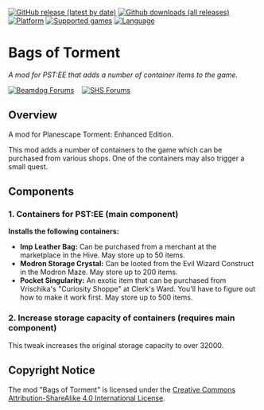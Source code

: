[![GitHub release (latest by date)](https://img.shields.io/github/v/release/Argent77/A7-BagsOfTorment?color=darkred&include_prereleases&label=latest%20release)](https://github.com/Argent77/A7-BagsOfTorment/releases/latest)
[![Github downloads (all releases)](https://img.shields.io/github/downloads/Argent77/A7-BagsOfTorment/total.svg?color=gold)](https://github.com/Argent77/A7-BagsOfTorment/releases)
[![Platform](https://img.shields.io/static/v1?label=platform&message=Windows%20%7C%20macOS%20%7C%20Linux%20%7C%20Project%20Infinity&color=informational)](https://github.com/Argent77/A7-BagsOfTorment/releases/latest)
[![Supported games](https://img.shields.io/static/v1?label=supported%20games&message=PST%3AEE&color=indigo)](https://github.com/Argent77/A7-BagsOfTorment)
[![Language](https://img.shields.io/static/v1?label=language&message=English%20%7C%20French%20%7C%20German%20%7C%20Italian%20%7C%20Korean%20%7C%20Polish%20%7C%20Russian&color=limegreen)](https://github.com/Argent77/A7-BagsOfTorment)

# Bags of Torment
*A mod for PST:EE that adds a number of container items to the game.*

[![Beamdog Forums](https://img.shields.io/static/v1?label=Discussion&message=Beamdog%20Forums&color=444&labelColor=eee&style=for-the-badge)](https://forums.beamdog.com/discussion/64241 "Beamdog Forums")
&nbsp;&nbsp;
[![SHS Forums](https://img.shields.io/static/v1?label=Discussion&message=SHS%20Forums&color=951514&labelColor=eee&style=for-the-badge)](http://www.shsforums.net/topic/60063-bags-of-torment/ "Spellhold Studios Forums")

## Overview

A mod for Planescape Torment: Enhanced Edition.

This mod adds a number of containers to the game which can be purchased from various shops. One of the containers may also trigger a small quest.

## Components

### 1. Containers for PST:EE (main component)

**Installs the following containers:**
- **Imp Leather Bag:** Can be purchased from a merchant at the marketplace in the Hive. May store up to 50 items.
- **Modron Storage Crystal:** Can be looted from the Evil Wizard Construct in the Modron Maze. May store up to 200 items.
- **Pocket Singularity:** An exotic item that can be purchased from Vrischika's "Curiosity Shoppe" at Clerk's Ward. You'll have to figure out how to make it work first. May store up to 500 items.

### 2. Increase storage capacity of containers (requires main component)

This tweak increases the original storage capacity to over 32000.

## Copyright Notice

The mod "Bags of Torment" is licensed under the [Creative Commons Attribution-ShareAlike 4.0 International License](http://creativecommons.org/licenses/by-sa/4.0/).
